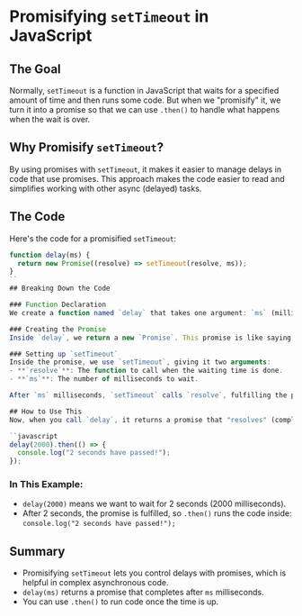 # Promisifying `setTimeout` in JavaScript

## The Goal
Normally, `setTimeout` is a function in JavaScript that waits for a specified amount of time and then runs some code. But when we "promisify" it, we turn it into a promise so that we can use `.then()` to handle what happens when the wait is over.

## Why Promisify `setTimeout`?
By using promises with `setTimeout`, it makes it easier to manage delays in code that use promises. This approach makes the code easier to read and simplifies working with other async (delayed) tasks.

## The Code
Here's the code for a promisified `setTimeout`:

```javascript
function delay(ms) {
  return new Promise((resolve) => setTimeout(resolve, ms));
}
``
## Breaking Down the Code

### Function Declaration
We create a function named `delay` that takes one argument: `ms` (milliseconds). This will be the time it waits before doing something.

### Creating the Promise
Inside `delay`, we return a new `Promise`. This promise is like saying, "I promise to wait for a certain amount of time."

### Setting up `setTimeout`
Inside the promise, we use `setTimeout`, giving it two arguments:
- **`resolve`**: The function to call when the waiting time is done.
- **`ms`**: The number of milliseconds to wait.

After `ms` milliseconds, `setTimeout` calls `resolve`, fulfilling the promise.

## How to Use This
Now, when you call `delay`, it returns a promise that "resolves" (completes) after the given time. You can use `.then()` to handle what happens next:

``javascript
delay(2000).then(() => {
  console.log("2 seconds have passed!");
});
```

### In This Example:
- `delay(2000)` means we want to wait for 2 seconds (2000 milliseconds).
- After 2 seconds, the promise is fulfilled, so `.then()` runs the code inside: `console.log("2 seconds have passed!");`

## Summary
- Promisifying `setTimeout` lets you control delays with promises, which is helpful in complex asynchronous code.
- `delay(ms)` returns a promise that completes after `ms` milliseconds.
- You can use `.then()` to run code once the time is up.
